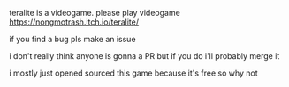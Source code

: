 teralite is a videogame. please play videogame https://nongmotrash.itch.io/teralite/

if you find a bug pls make an issue			

i don't really think anyone is gonna a PR but if you do i'll probably merge it

i mostly just opened sourced this game because it's free so why not
